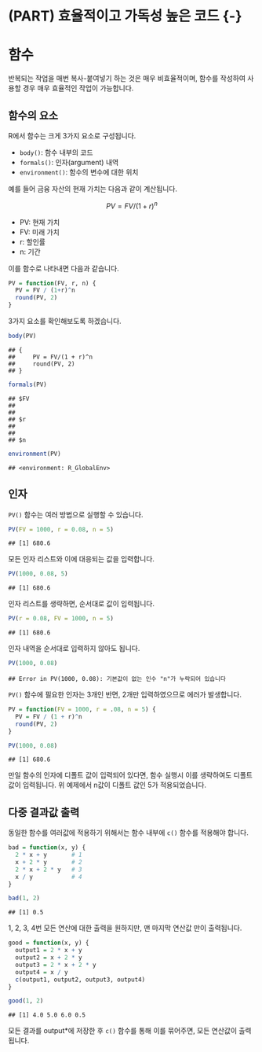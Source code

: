 # (PART) 효율적이고 가독성 높은 코드 {-}

# 함수

반복되는 작업을 매번 복사-붙여넣기 하는 것은 매우 비효율적이며, 함수를 작성하여 사용할 경우 매우 효율적인 작업이 가능합니다.

## 함수의 요소

R에서 함수는 크게 3가지 요소로 구성됩니다.

- `body()`: 함수 내부의 코드
- `formals()`: 인자(argument) 내역
- `environment()`: 함수의 변수에 대한 위치

예를 들어 금융 자산의 현재 가치는 다음과 같이 계산됩니다.

$$PV = FV / (1+r)^n$$

- PV: 현재 가치
- FV: 미래 가치
- r: 할인률
- n: 기간

이를 함수로 나타내면 다음과 같습니다.


```r
PV = function(FV, r, n) {
  PV = FV / (1+r)^n
  round(PV, 2)
}
```

3가지 요소를 확인해보도록 하겠습니다.


```r
body(PV)
```

```
## {
##     PV = FV/(1 + r)^n
##     round(PV, 2)
## }
```

```r
formals(PV)
```

```
## $FV
## 
## 
## $r
## 
## 
## $n
```

```r
environment(PV)
```

```
## <environment: R_GlobalEnv>
```

## 인자

`PV()` 함수는 여러 방법으로 실행할 수 있습니다.


```r
PV(FV = 1000, r = 0.08, n = 5)
```

```
## [1] 680.6
```

모든 인자 리스트와 이에 대응되는 값을 입력합니다.


```r
PV(1000, 0.08, 5)
```

```
## [1] 680.6
```

인자 리스트를 생략하면, 순서대로 값이 입력됩니다.


```r
PV(r = 0.08, FV = 1000, n = 5)
```

```
## [1] 680.6
```

인자 내역을 순서대로 입력하지 않아도 됩니다.


```r
PV(1000, 0.08)
```

```
## Error in PV(1000, 0.08): 기본값이 없는 인수 "n"가 누락되어 있습니다
```

`PV()` 함수에 필요한 인자는 3개인 반면, 2개만 입력하였으므로 에러가 발생합니다.


```r
PV = function(FV = 1000, r = .08, n = 5) {
  PV = FV / (1 + r)^n
  round(PV, 2)
}

PV(1000, 0.08)
```

```
## [1] 680.6
```

만일 함수의 인자에 디폴트 값이 입력되어 있다면, 함수 실행시 이를 생략하여도 디폴트 값이 입력됩니다. 위 예제에서 n값이 디폴트 값인 5가 적용되었습니다.

## 다중 결과값 출력

동일한 함수를 여러값에 적용하기 위해서는 함수 내부에 `c()` 함수를 적용해야 합니다.


```r
bad = function(x, y) {
  2 * x + y       # 1
  x + 2 * y       # 2
  2 * x + 2 * y   # 3  
  x / y           # 4
}

bad(1, 2)
```

```
## [1] 0.5
```

1, 2, 3, 4번 모든 연산에 대한 출력을 원하지만, 맨 마지막 연산값 만이 출력됩니다.


```r
good = function(x, y) {
  output1 = 2 * x + y
  output2 = x + 2 * y
  output3 = 2 * x + 2 * y
  output4 = x / y
  c(output1, output2, output3, output4)
}

good(1, 2)
```

```
## [1] 4.0 5.0 6.0 0.5
```

모든 결과를 output*에 저장한 후 `c()` 함수를 통해 이를 묶어주면, 모든 연산값이 출력됩니다.


